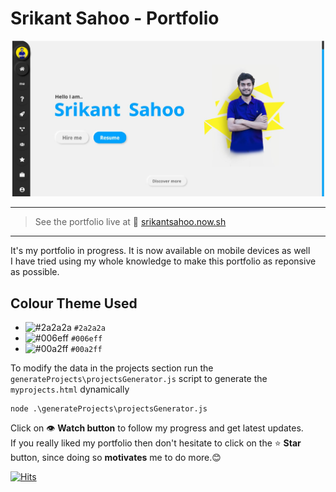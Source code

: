 # Srikant Sahoo - Portfolio

![Srikant Sahoo Portfolio Image](https://raw.githubusercontent.com/srikant-code/My-portfolio/master/images/portfolio.jpg)  

---
 > See the portfolio live at 🚀 [srikantsahoo.now.sh](https://srikantsahoo.now.sh)
---
 It's my portfolio in progress. It is now available on mobile devices as well  
 I have tried using my whole knowledge to make this portfolio as reponsive as possible.  

## Colour Theme Used

- ![#2a2a2a](https://placehold.it/15/2a2a2a/000000?text=+) `#2a2a2a`  
- ![#006eff](https://placehold.it/15/006eff/000000?text=+) `#006eff`  
- ![#00a2ff](https://placehold.it/15/00a2ff/000000?text=+) `#00a2ff`  
  
 To modify the data in the projects section run the `generateProjects\projectsGenerator.js` script to generate the `myprojects.html` dynamically

 ```node
 node .\generateProjects\projectsGenerator.js
 ```
  
 Click on 👁 **Watch button** to follow my progress and get latest updates.  
 If you really liked my portfolio then don't hesitate to click on the ⭐ **Star** button,  since doing so **motivates** me to do more.😊

[![Hits](https://hits.seeyoufarm.com/api/count/incr/badge.svg?url=https%3A%2F%2Fgithub.com%2Fsrikant-code%2FMy-portfolio&count_bg=%2379C83D&title_bg=%23555555&icon=&icon_color=%23E7E7E7&title=hits&edge_flat=false)](srikantsahoo.now.sh)